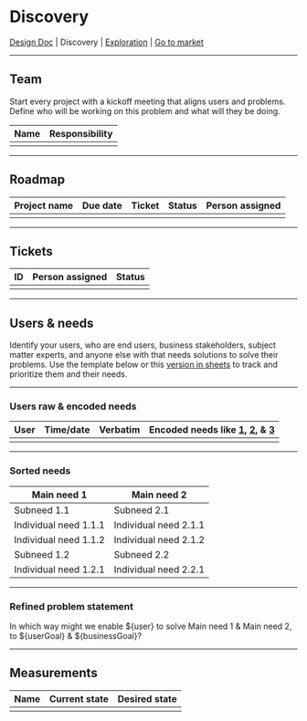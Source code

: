 # Discovery
[Design Doc](/dist/docs/designDoc.md) | Discovery | [Exploration](/dist/docs/exploration.md) | [Go to market](/dist/docs/goToMarket.md)
  
---
## Team
Start every project with a kickoff meeting that aligns users and problems. Define who will be working on this problem and what will they be doing.  

| Name | Responsibility |
| --- | --- |
|  |  |
  
---
## Roadmap  
| Project name | Due date | Ticket | Status | Person assigned |
| --- | --- | --- | --- | --- |
|  |  |  |  |  |
  
---
## Tickets
| ID | Person assigned | Status |
| --- | --- | --- |
|  |  |  |
  
---
## Users & needs
Identify your users, who are end users, business stakeholders, subject matter experts, and anyone else with that needs solutions to solve their problems. Use the template below or this [version in sheets](https://docs.google.com/spreadsheets/d/11jehH_a7HNAwWOaf_5W3wolRz1lOSHGhhyUC2JtG8fc/edit?usp=sharing) to track and prioritize them and their needs.
  
---
### Users raw & encoded needs
| User | Time/date | Verbatim | Encoded needs like [1](https://www.dropbox.com/s/ici0tedx4cje718/encodingRule1.png), [2](https://www.dropbox.com/s/2bo8ch7yvukqico/encodingRule2.png), & [3](https://www.dropbox.com/s/fn726cp2gjrsy91/encodingRule3%2B4.png) |
| --- | --- | --- | --- |
|  |  |  |  |
  
---
### Sorted needs
| Main need 1 | Main need 2 |
| --- | --- |
| Subneed 1.1 | Subneed 2.1 |
| Individual need 1.1.1 | Individual need 2.1.1 |
| Individual need 1.1.2 | Individual need 2.1.2 |
| Subneed 1.2 | Subneed 2.2 |
| Individual need 1.2.1 | Individual need 2.2.1 |
  
---
### Refined problem statement  
In which way might we enable ${user} to solve Main need 1 & Main need 2, to ${userGoal} & ${businessGoal}?
  
---
## Measurements
| Name | Current state | Desired state |
| --- | --- | --- |
|  |  |  |